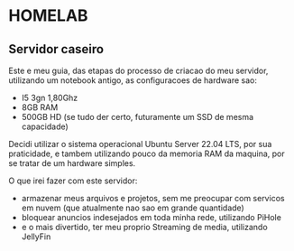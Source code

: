 # HOMELAB
## Servidor caseiro

Este e meu guia, das etapas do processo de criacao do meu servidor, utilizando um notebook antigo, as configuracoes de hardware sao:
  
  - I5 3gn 1,80Ghz
  - 8GB RAM 
  - 500GB HD (se tudo der certo, futuramente um SSD de mesma capacidade)

Decidi utilizar o sistema operacional Ubuntu Server 22.04 LTS, por sua praticidade, e tambem utilizando pouco da memoria RAM da maquina, por se tratar de um hardware simples.

O que irei fazer com este servidor: 
  - armazenar meus arquivos e projetos, sem me preocupar com servicos em nuvem (que atualmente nao sao em grande quantidade)
  - bloquear anuncios indesejados em toda minha rede, utilizando PiHole
  - e o mais divertido, ter meu proprio Streaming de media, utilizando JellyFin 
